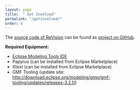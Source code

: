 ```yaml
---
layout: page
title:  " Get Involved"
permalink: "/getinvolved/"
order: 6
---
```


The [source code of ReVision](https://github.com/repairvision/repairvision/) can be found as [project on GitHub](https://github.com/repairvision/repairvision/graphs/contributors).

__Required Equipment:__
* [Eclipse Modeling Tools IDE](https://www.eclipse.org/downloads/packages/)
* Papyrus (can be installed from Eclipse Marketplace)
* Xtext (can be installed from Eclipse Marketplace)
* GMF Tooling (update site: http://download.eclipse.org/modeling/gmp/gmf-tooling/updates/releases-3.2.1/)
